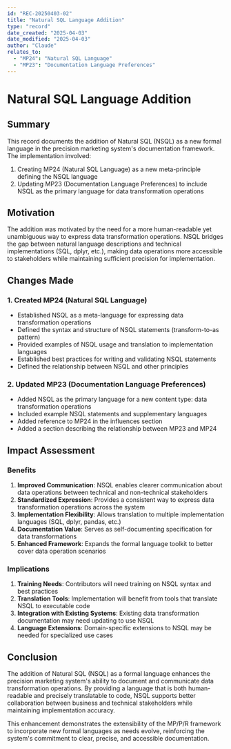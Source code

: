 ```yaml
---
id: "REC-20250403-02"
title: "Natural SQL Language Addition"
type: "record"
date_created: "2025-04-03"
date_modified: "2025-04-03"
author: "Claude"
relates_to:
  - "MP24": "Natural SQL Language"
  - "MP23": "Documentation Language Preferences"
---
```


# Natural SQL Language Addition

## Summary

This record documents the addition of Natural SQL (NSQL) as a new formal language in the precision marketing system's documentation framework. The implementation involved:

1. Creating MP24 (Natural SQL Language) as a new meta-principle defining the NSQL language
2. Updating MP23 (Documentation Language Preferences) to include NSQL as the primary language for data transformation operations

## Motivation

The addition was motivated by the need for a more human-readable yet unambiguous way to express data transformation operations. NSQL bridges the gap between natural language descriptions and technical implementations (SQL, dplyr, etc.), making data operations more accessible to stakeholders while maintaining sufficient precision for implementation.

## Changes Made

### 1. Created MP24 (Natural SQL Language)

- Established NSQL as a meta-language for expressing data transformation operations
- Defined the syntax and structure of NSQL statements (transform-to-as pattern)
- Provided examples of NSQL usage and translation to implementation languages
- Established best practices for writing and validating NSQL statements
- Defined the relationship between NSQL and other principles

### 2. Updated MP23 (Documentation Language Preferences)

- Added NSQL as the primary language for a new content type: data transformation operations
- Included example NSQL statements and supplementary languages
- Added reference to MP24 in the influences section
- Added a section describing the relationship between MP23 and MP24

## Impact Assessment

### Benefits

1. **Improved Communication**: NSQL enables clearer communication about data operations between technical and non-technical stakeholders
2. **Standardized Expression**: Provides a consistent way to express data transformation operations across the system
3. **Implementation Flexibility**: Allows translation to multiple implementation languages (SQL, dplyr, pandas, etc.)
4. **Documentation Value**: Serves as self-documenting specification for data transformations
5. **Enhanced Framework**: Expands the formal language toolkit to better cover data operation scenarios

### Implications

1. **Training Needs**: Contributors will need training on NSQL syntax and best practices
2. **Translation Tools**: Implementation will benefit from tools that translate NSQL to executable code
3. **Integration with Existing Systems**: Existing data transformation documentation may need updating to use NSQL
4. **Language Extensions**: Domain-specific extensions to NSQL may be needed for specialized use cases

## Conclusion

The addition of Natural SQL (NSQL) as a formal language enhances the precision marketing system's ability to document and communicate data transformation operations. By providing a language that is both human-readable and precisely translatable to code, NSQL supports better collaboration between business and technical stakeholders while maintaining implementation accuracy.

This enhancement demonstrates the extensibility of the MP/P/R framework to incorporate new formal languages as needs evolve, reinforcing the system's commitment to clear, precise, and accessible documentation.
